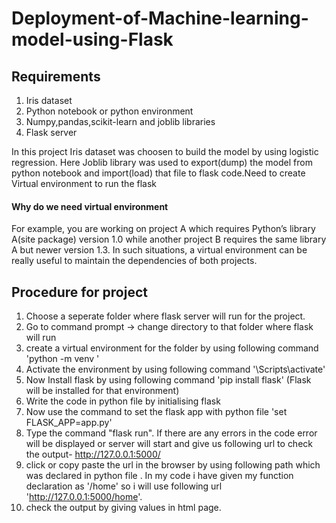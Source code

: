 # Deployment-of-Machine-learning-model-using-Flask

## Requirements 

1. Iris dataset
2. Python notebook or python environment
3. Numpy,pandas,scikit-learn and joblib libraries
4. Flask server

  In this project Iris dataset was choosen to build the model by using logistic regression. Here Joblib library was used to export(dump) the model from python notebook and import(load) that file to flask code.Need to create Virtual environment to run the flask
#### Why do we need virtual environment
  For example, you are working on project A which requires Python’s library A(site package) version 1.0 while another project B requires the same library A but newer version 1.3. In such situations, a virtual environment can be really useful to maintain the dependencies of both projects.
  
 ## Procedure for project 
  
  1. Choose a seperate folder where flask server will run for the project.
  2. Go to command prompt -> change directory to that folder where flask will run
  3. create a virtual environment for the folder by using following command 'python -m venv <name of environment>'
  4. Activate the environment by using following command '<name of environment>\Scripts\activate'
  5. Now Install flask by using following command 'pip install flask' (Flask will be installed for that environment)
  6. Write the code in python file by initialising flask
  7. Now use the command to set the flask app with python file 'set FLASK_APP=app.py'
  8. Type the command "flask run". If there are any errors in the code error will be displayed or server will start and give us following url to check the output- http://127.0.0.1:5000/
  9. click or copy paste the url in the browser by using following path which was declared in python file . In my code i have given my function declaration as '/home' so i will use following url 'http://127.0.0.1:5000/home'.
  10. check the output by giving values in html page.
